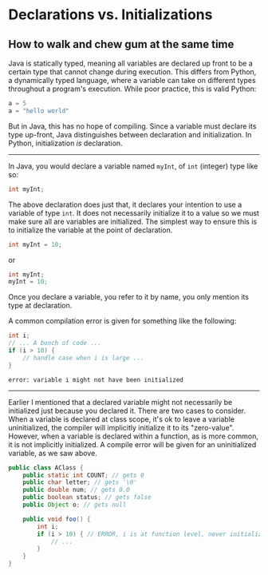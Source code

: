 # Declarations vs. Initializations
## How to walk and chew gum at the same time

Java is statically typed, meaning all variables are declared up front
to be a certain type that cannot change during execution. This differs
from Python, a dynamically typed language, where a variable can take
on different types throughout a program's execution. While poor
practice, this is valid Python:

```python
a = 5
a = "hello world"
```

But in Java, this has no hope of compiling. Since a variable must
declare its type up-front, Java distinguishes between declaration and
initialization. In Python, initialization *is* declaration.

---

In Java, you would declare a variable named `myInt`, of `int`
(integer) type like so:

```java
int myInt;
```

The above declaration does just that, it declares your intention to
use a variable of type `int`. It does not necessarily initialize it to
a value so we must make sure all are variables are initialized. The
simplest way to ensure this is to initialize the variable at the point
of declaration.

```java
int myInt = 10;
```

or

```java
int myInt;
myInt = 10;
```

Once you declare a variable, you refer to it by name, you only mention
its type at declaration.

A common compilation error is given for something like the following:

```java
int i;
// ... A bunch of code ...
if (i > 10) {
    // handle case when i is large ...
}
```

```
error: variable i might not have been initialized
```

---

Earlier I mentioned that a declared variable might not necessarily be
initialized just because you declared it. There are two cases to
consider. When a variable is declared at class scope, it's ok to leave
a variable uninitialized, the compiler will implicitly initialize it
to its "zero-value". However, when a variable is declared within a
function, as is more common, it is not implicitly initialized. A
compile error will be given for an uninitialized variable, as we saw
above.

```java
public class AClass {
    public static int COUNT; // gets 0
    public char letter; // gets '\0'
    public double num; // gets 0.0
    public boolean status; // gets false
    public Object o; // gets null

    public void foo() {
        int i;
        if (i > 10) { // ERROR, i is at function level, never initialized
            // ...
        }
    }
}
```
